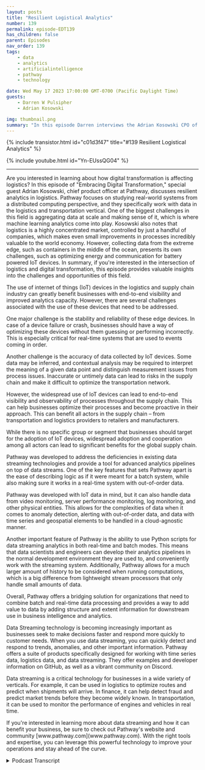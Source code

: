 ```yaml
---
layout: posts
title: "Resilient Logistical Analytics"
number: 139
permalink: episode-EDT139
has_children: false
parent: Episodes
nav_order: 139
tags:
    - data
    - analytics
    - artificialintelligence
    - pathway
    - technology

date: Wed May 17 2023 17:00:00 GMT-0700 (Pacific Daylight Time)
guests:
    - Darren W Pulsipher
    - Adrian Kosowski

img: thumbnail.png
summary: "In this episode Darren interviews the Adrian Kosowski CPO of Pathway about their unique ability to handle logistical data from the edge in DDIL environments with real-time analytics."
---
```


{% include transistor.html id="c01d3f47" title="#139 Resilient Logistical Analytics" %}

{% include youtube.html id="Yn-EUssQG04" %}

---

<p>Are you interested in learning about how digital transformation is affecting logistics? In this episode of "Embracing Digital Transformation," special guest Adrian Kosowski, chief product officer at Pathway, discusses resilient analytics in logistics. Pathway focuses on studying real-world systems from a distributed computing perspective, and they specifically work with data in the logistics and transportation vertical. One of the biggest challenges in this field is aggregating data at scale and making sense of it, which is where machine learning analytics come into play. Kosowski also notes that logistics is a highly concentrated market, controlled by just a handful of companies, which makes even small improvements in processes incredibly valuable to the world economy. However, collecting data from the extreme edge, such as containers in the middle of the ocean, presents its own challenges, such as optimizing energy and communication for battery powered IoT devices. In summary, if you're interested in the intersection of logistics and digital transformation, this episode provides valuable insights into the challenges and opportunities of this field.</p>
<p>The use of internet of things (IoT) devices in the logistics and supply chain industry can greatly benefit businesses with end-to-end visibility and improved analytics capacity. However, there are several challenges associated with the use of these devices that need to be addressed.</p>
<p>One major challenge is the stability and reliability of these edge devices. In case of a device failure or crash, businesses should have a way of optimizing these devices without them guessing or performing incorrectly. This is especially critical for real-time systems that are used to events coming in order.</p>
<p>Another challenge is the accuracy of data collected by IoT devices. Some data may be inferred, and contextual analysis may be required to interpret the meaning of a given data point and distinguish measurement issues from process issues. Inaccurate or untimely data can lead to risks in the supply chain and make it difficult to optimize the transportation network.</p>
<p>However, the widespread use of IoT devices can lead to end-to-end visibility and observability of processes throughout the supply chain. This can help businesses optimize their processes and become proactive in their approach. This can benefit all actors in the supply chain – from transportation and logistics providers to retailers and manufacturers.</p>
<p>While there is no specific group or segment that businesses should target for the adoption of IoT devices, widespread adoption and cooperation among all actors can lead to significant benefits for the global supply chain.</p>
<p>Pathway was developed to address the deficiencies in existing data streaming technologies and provide a tool for advanced analytics pipelines on top of data streams. One of the key features that sets Pathway apart is the ease of describing logic as if it were meant for a batch system, while also making sure it works in a real-time system with out-of-order data.</p>
<p>Pathway was developed with IoT data in mind, but it can also handle data from video monitoring, server performance monitoring, log monitoring, and other physical entities. This allows for the complexities of data when it comes to anomaly detection, alerting with out-of-order data, and data with time series and geospatial elements to be handled in a cloud-agnostic manner.</p>
<p>Another important feature of Pathway is the ability to use Python scripts for data streaming analytics in both real-time and batch modes. This means that data scientists and engineers can develop their analytics pipelines in the normal development environment they are used to, and conveniently work with the streaming system. Additionally, Pathway allows for a much larger amount of history to be considered when running computations, which is a big difference from lightweight stream processors that only handle small amounts of data.</p>
<p>Overall, Pathway offers a bridging solution for organizations that need to combine batch and real-time data processing and provides a way to add value to data by adding structure and extent information for downstream use in business intelligence and analytics.</p>
<p>Data Streaming technology is becoming increasingly important as businesses seek to make decisions faster and respond more quickly to customer needs.  When you use data streaming, you can quickly detect and respond to trends, anomalies, and other important information. Pathway offers a suite of products specifically designed for working with time series data, logistics data, and data streaming. They offer examples and developer information on GitHub, as well as a vibrant community on Discord.</p>
<p>Data streaming is a critical technology for businesses in a wide variety of verticals. For example, it can be used in logistics to optimize routes and predict when shipments will arrive. In finance, it can help detect fraud and predict market trends before they become widely known. In transportation, it can be used to monitor the performance of engines and vehicles in real time.</p>
<p>If you're interested in learning more about data streaming and how it can benefit your business, be sure to check out Pathway's website and community [www.pathway.com](www.pathway.com). With the right tools and expertise, you can leverage this powerful technology to improve your operations and stay ahead of the curve.</p>
<p></p>
<p>

<details>
<summary> Podcast Transcript </summary>

<p>﻿1</p>
<p>Hello, this is Darren</p>
<p>Pulsipher, chief solution,architect of public sector at Intel.</p>
<p>And welcome to Embracing</p>
<p>Digital Transformation,where we investigate effective change,leveragingpeople, process and technology.</p>
<p>On today's episode,</p>
<p>Resilient Analytics in Logisticswith special guest Adrian Kosowski,</p>
<p>Chief Product Officer at Pathway.</p>
<p>Adrian, welcome to the show.</p>
<p>It's a pleasure to be here that.</p>
<p>So, Adrian, before we get into whatpathways is and all that, let's firstto tell my audiencea little bit about yourselfand then where you come fromand why you're doing what you're doing.</p>
<p>My background is in distributed computing.</p>
<p>So I actually went to a research careerlargely in Francewith some of the leading engineeringschools and institutes in the École</p>
<p>Polytechnique studying differentaspects of distributed systemsand optimization and distributed systems.</p>
<p>I dida mixof distributed computing and understandinghow computations scaleand looking at how real worldsystems can be modeledfrom a distributed computing perspective.</p>
<p>So a lot of systems in the real world,which include everythingfrom transportationto actual social interactionsbetween animals and othersthat can be modeledwith a distributed computing perspective.</p>
<p>Very cool.</p>
<p>So so I had thislike double double approach to it.</p>
<p>And I belong to the distributedcomputing community.</p>
<p>It's a it's a research communitythat studieshow to make sure local algorithmscan be proved useful forfor computationsand for understanding systems.</p>
<p>And this is a bit of my my DNA.</p>
<p>And it somehow naturally led uswhen when we were creating pathwayto to study systemswhich can be modeled, understoodfrom the same localperspective of local interactions,local changes in in systems.</p>
<p>So I really like your approachbecause I'm a systems guy too.</p>
<p>I like to look at things at a systemslevel and go down.</p>
<p>So how does a real world interact?</p>
<p>Can I model that?</p>
<p>Can I improve itthrough distributed systems?</p>
<p>I love it.</p>
<p>So, I mean, this is awesome.</p>
<p>I get to talk tosomeone that understands me,which is which is great for for me.</p>
<p>So when when you started looking at this,what were some of the biggest challengesyou ran into with the current waythat the industryis tackling this problem of mirroringor optimizing current systems?</p>
<p>A distributed system, real worldtype things like logisticor like you said,social interaction, things like that.</p>
<p>So what was the biggest challengesyou found in doing that?</p>
<p>So when we started,we started out with data in the logisticsand transportation vertical.</p>
<p>A lot of the data was beginningto come from Iot sources.</p>
<p>Automatic click collected traces of howhow objects move around.</p>
<p>And this is very interesting databecause on the one hand it'sextremely simple to describewhat's going on in the state.</p>
<p>I just have some traces,like a timestamp, GPSlocation, latitude, longitude,so there's not so much to it.</p>
<p>Perhaps some event factorsassociated with this data.</p>
<p>But on the other hand,aggregating this data at scaleand making sense of what's going on acrossmultipledevices is a major challenge.</p>
<p>So we found ourselves on the intersectionof working with real time datacoming in from the edgeand the necessity to make sense of it,to structure it, to do logical conclusionswhich belongto the realm of some kind of machinelearning analytics.</p>
<p>So this was a major challenge, but somehowwe found ourselves in betweenadvanced analyticscapabilities that were requiredof these systems to deliver valueand a streaming approach of an event,different approach to sourcing data.</p>
<p>And we needed to put the two together.</p>
<p>Right?</p>
<p>Well, andthis is a this is a big problemthat a lot of people actually have, right?</p>
<p>How do I run deepanalytics on streaming data?</p>
<p>And like you said, A.I.is now grown up enoughwhere we can probably leverage I.</p>
<p>But right.</p>
<p>I mean.</p>
<p>It is it is the time for A.I.that is. I mean,yeah, we could have a chat</p>
<p>GPT solve all the world's problemsaccording to some people,but not logistics problems.</p>
<p>It's due for a lot of focus in A.I.is I wouldn't like to say consumer facing,but it's very much aboutincreasing productivity of peopleand the part of analyticsthat we took on was really much closer toof bringing value insightsout of data sources.</p>
<p>So it's more on the enterpriseanalytical backbone side of things.</p>
<p>Whichwhich I think is more important, frankly,because we're talking big systems.</p>
<p>So small changes can make big impactinto industries, not just individualcompanies, but industries,especially with logistics,because you're actually dealingwith several different companiesat the same time with logistics, right?</p>
<p>Indeed, indeed.</p>
<p>And logistics is a fascinating area,just because of what you said, thatthe market is so concentrated thatjust making a small improvementin one single processmakes an enormous difference for,well, the world economy, actually,because is if you think about it,transportation is something like 10%of overall industry,industry production of GDP.</p>
<p>And then if you look at it like wealthfade is highly concentrated,most of the value of goodsthat are being shippedis is linked to containerized shipping.</p>
<p>And this is controlledby a handful of companies,five major players on the maritime sidecontrol half of the market.</p>
<p>And in terms of likefreight forwarders and outsource logisticsprocesses,it's also highly concentrated marketswith enormous processeswhich spend millions of containers,each of whichhaving value of merchandise exportedin the tens of thousands of dollars,sometimes much more.</p>
<p>And all of this isit's like one data source,which is maybe not even completelyenormous in terms of data size and anykind of like tuning analytics improvementon top of this allows to do valueall across the operations for this.</p>
<p>Now, what are some of the issuesthat you run intowhen collecting data from the edge,especially the logistics data?</p>
<p>Because you said the data.</p>
<p>The data is pretty simple, right?</p>
<p>Right.</p>
<p>Latitude, longitude, a timestamp,maybe a little bit more dataon on what you're tracking.</p>
<p>But what are some of the challengeswith distribute withwith gathering this data from</p>
<p>I would call it the extreme edge,because some of these containers outin the middle of the ocean.</p>
<p>Right. That's an extreme edge case, right.</p>
<p>So the situation is insome sense optimisticand that the catalog of problemsis rather limited.</p>
<p>It seems thatthe problems fitthe tier are pretty consistent acrossdifferent types of Iot devices involvedand different types of collection. Thegenerally speakingissues associated with the devicesas such, with the sensors,with the responsible for measurementand the issues related to communication,both types of issues.</p>
<p>Pierre Um, interestinglyenough, thefirst a lot of um,misconceptions about whatthese devices,these edge devices are actually capable ofand how they can be expected to perform.</p>
<p>Um, it's,if we think of logistics processes,you may have a container that's travelingfor weeks without a power source.</p>
<p>So you have a battery powered Iot devicewhich needs to optimize energy credit.</p>
<p>And the apart from the factthat energy is an issue,which means that communicationis an issue,you have to optimizebits of communication.</p>
<p>You also have the issue ofbasically I don't know how to put it likestabilityand reliability of these edge devices.</p>
<p>If a device fails or crashes.</p>
<p>This is a major, major issue,which means that you should have a wayof optimizing thesewhat these devices do withoutwithout them guessing or performingincorrectly or getting jammed or stuck.</p>
<p>So that's like onemajor source of sorts of issues is tryingto make smart devices, devices thatum, do measurements in the smart wayadaptively or to communicatein a smart wayalso means that these devicesmay malfunctionor not follow specificationor just get stuck in off statewith no way of reaching them.</p>
<p>So it's like one category of issues whichwhich, which vary widelyaccording to manufacturer of of device.</p>
<p>So actually possible to benchmarkthese devices and see if a theoreticallysimilar devices have very differentprofiles in terms of areas for generatingtheir their issues related to the factthat we're talking about the extreme edgeand it's it'sit's devices that lose connectivityregularly that they will need to catch upat some pointand communicate late data points toto let's say the cloud in inverted commasto to the centralized data collection.</p>
<p>And thisis a major issue, especially if you thinkfrom a streaming perspective,because of streaming systemstraditionallynot so used to handling out of order.</p>
<p>Out of order data. Yes. Data issue.</p>
<p>So so it's it's worse.</p>
<p>And then by now, we've learnedto recognize typical patterns of errorsthat we see with chips, issueswith positioning issues.</p>
<p>These are quite fascinating, actually,and many of them are related tokind of like,</p>
<p>I would like to say cover ups,but they are indeed cover ups of a devicethat wasn't really measuringbut was communicating some data anywaybased on some extrapolationof what it thought was rightand just the way to, you know, to cleanlydistinguish what's an actual measurementand what's the guess by the device.</p>
<p>So it's it's.</p>
<p>So it's a it's interestingbecause I would have thoughtthat the data would be a lot cleaner.</p>
<p>It sounds like the data is noisycan come out of out of order.</p>
<p>And for, like you said, for real timesystems,they're used to events coming in order.</p>
<p>Right.</p>
<p>So this is a pretty big because of thenot the data itself,but the way that the data is collectedand where it's being generated.</p>
<p>It ends up being pretty complex.</p>
<p>It doesn't.</p>
<p>It does indeed.</p>
<p>And there are some issues that we seeno way of resolvingthat are inherent to the data.</p>
<p>This out of order rival is is one example,but some issues that requirecontextual data analysis,which means that interpreting the meaningof a given data pointand learning to distinguishissues with thethe measurement from issueswith the actual process that's being facedvery much depends on the contextwhere this measurement was made,what were persistent measurementswith other devicesmeasured in the same location.</p>
<p>So one example islet's say temperature measurements.</p>
<p>If we're thinking aboutsensitive shipments where temperaturesneed to be kept belowa certain threshold, it'sabsolutely normalthat only for part of the shipment,which is actually sensitive,has this temperature controlled.</p>
<p>Whereas the the device,the measurement deviceis associated with a box.</p>
<p>And in some in some casesit's perfectly normal that the temperatureof the box will go up when refrigerationis no longer needed, for example.</p>
<p>So so there's no need to raise an alarm.</p>
<p>And the kind of issueswith today's supply chains is forall ofthis has to be, to some extent inferred.</p>
<p>There's no super precise informationwhich would stealthy unfortunate</p>
<p>Iot device if the cargo has been loadedinside the box which contains the device.</p>
<p>And not all of this is a little bitquite a little bit of heuristic inference.</p>
<p>Fascinating stuff.</p>
<p>So what are thewhere are the effectsof not having accurate dataand in timely, accurate data?</p>
<p>Because you said there's lots of lotsof different things, right?</p>
<p>I've got some data that's inferred.</p>
<p>So some real data, some not things coming.</p>
<p>So what's the effecton the logistics chain bybecause I, I guess I shouldn't sayour supply chain is great,even though it's actually pretty goodwhen you think the worldwide supplychain, it'sbeen pretty robust for several years.</p>
<p>I mean, COVIDkind of threw a kink in some of that.</p>
<p>Right.</p>
<p>But what's the effects ofhaving this datathat's not necessarily accurateto the industry today?</p>
<p>So if we look at supplychains specifically,um, the current state ofof the use of datais that it'sstill not widely used in aggregation.</p>
<p>That is,if you, if you think of a given shipment,a given piece of cargo is being importantyou take it.</p>
<p>And the conclusions that that concern thisgiven shipment obtained from the datawhich it collects,there's verylittle in terms of systems thatto that are able to aggregate dataacross multiple devices to conclusionsthat they'd love to optimally optimize,for example, transportation networksthat allow to minimizerisks to task for to to actuallyto to find these risks out in advance.</p>
<p>And indeed, theone thing that that COVIDforced us to think aboutwas really movingto a new normal of a supply chain.</p>
<p>We organized in a completely different wayand based onrelatively small amounts,small data samples of it,there was a need to figure outthe new processes and to understandwhether these new processes make sensewithout being able to relyon the aggregated experience of humanswho've been experts in the fieldfor ten years.</p>
<p>Well, yeah, yeah, you've got all that.</p>
<p>And this is really interestingbecause it's not just tribal knowledgeinside one organization,it's tribal knowledgeacross an aggregate of companiesbecause like we said in logistics, thereis this knowledge that's kind of gainedacross several verticals in across severalorganizations on how everything works. Iright, I mean, is there anyone out therethat can draw a pictureof our global supply chain of accurately?</p>
<p>It's so difficult.</p>
<p>And actually one of the one of the mainthe main changes of a main potentialfor change between observingwith the existence of Iotlike data sourcesand the massive rollout of Iotis that this visibilityand this observability of what's going onbecomes end to end, which means thatwe actually have start to have datawhich is not partitioned by what's knownor visible to a given subcontractor,given the link and the supply chain.</p>
<p>But we have like a global viewof processes,which is quite fascinating from the pointof view of analytics capacity it unlocksand the potentialfor for improvement for different actors.</p>
<p>So in some cases for potentialmeans that there's somethingthat's really actionable,like I can improve a process.</p>
<p>In some cases it's actionable because itprovides information about what to expect.</p>
<p>We can expect congestion,we can expect damage in the next few daysand gives us time to prepareand to adapt other processespotentially downstream in the supply chainor related to retail.</p>
<p>When the waiting for for supplyto to be able to cushionpotential blowsbefore they actually come to be proactive.</p>
<p>So when you're when when you guys areattacking a market like this where there'sseveral different organizations,is there is thereone that you're really going after to sayif we can get themto adopt new techniques ofgathering data and ingestingand curating dataand building insight from thatthat will give such an impactinto the global supply chain,</p>
<p>Is there is there a group or a segmentthat you guysare focusing on where you thinkthat would be the biggest impact?</p>
<p>I'd say thatfirst, the big will of actorsto collaborate in terms ofputting into placenew methods of treating data.</p>
<p>While of coursethis is a kind of competitive advantageand whoever adopted first adopts it first,it's it's traditionally wasnot for main angle the maintype of differentiationbetween between companieswith to actually, but the actualoperations in the physical world.</p>
<p>So with some will to to cooperateand to to to catch upand to to adopt new approachesall across the board.</p>
<p>Basically, if one major actor adoptssomething because of the operations,some kind of.</p>
<p>Everyone else does.</p>
<p>Anyone else does. So so so.</p>
<p>It's it's a weird so it's almost likea competitive collaborationto kind of liftthe whole industry as a whole is that.</p>
<p>It's it's it's first and it'sit's also a questionof finding shortcuts toto making an organization data drivenbecause for some organizationsand I should name Amazon here obviouslybut Alibaba as well and othersthat have but actuallyno longer moonlighting as data providers,data centric organizationsand those aspects and thesethese organizationshave have data at the heart.</p>
<p>And it's kind of more obvious for themto work with data of other organizationsfor which it is less obviousand that are very much looking forfor shortcutsto get the similar level of valuefrom their data and to to to actually leador compete on equal terms.</p>
<p>That's really interesting.</p>
<p>So Alibaba and Amazon are kind of pushingthe industry as a wholebecause they are data driven,they are data centric,so the others have to followwhere they die.</p>
<p>It's right.</p>
<p>It it is</p>
<p>I guess it isthe case that actorswho don't have this dataand they run the risk of commoditizationin the sense that they becomesomething like physical subcontractorswho just operate certain operationsbut lose for the linkwith with, with, with clientsand with the actual management of this.</p>
<p>All right.</p>
<p>So let's shiftgears a little bit and talk about pathway,right, because your backgroundand your backgrounds, incredible.</p>
<p>You understand the space really well.</p>
<p>So why develop pathway?</p>
<p>Because there were other there's otherdata streaming technologies out there.</p>
<p>Open source.</p>
<p>We could talk about Kafka,we can talk about Flink,we can talk about Spark that dodata analytics and big dataanalytics, right?</p>
<p>So why do something different?</p>
<p>Why I mean, what makes you guys so uniquebesides Adrian,obviously, besides your knowledgeof distributed systems?</p>
<p>I mean, but why do something differentin India?</p>
<p>We werewhen doing, when doing pathway, when,when we got to the place where we didwe did pathway, we did it forfor reasons that we were missing a tooland we felt that we were missing a toolthat would resolve what we needed to doand we needed todevelop advancedanalytics pipelineson top of data streams, notably datathemes that were coming from Iot,but in general events, themes, data.</p>
<p>And we found thatthe existing frameworks weredeficient for multiple reasonsthat of the which we were looking forwas certainly ease of describing logicas if it were meant for batch systemand making sure it worksin the real time systemwith out of order data that it relieveswhoever's designing the system of thisneed to care about manual event folksthis thingwhile under the hoodbeing an event processing system.</p>
<p>So it's a strange place to be in.</p>
<p>I mean, anytime anyone thinks aboutgetting delayed events,the first thing that comes tomy mind is of you got a batch this stuffup, it's got to be batched.</p>
<p>And then so you're almostyou're spanning the space between batchand in real time systems with constantcontinuity of events and things like that.</p>
<p>Right.</p>
<p>So you're spanningthis really nebulous space in betweenwhich the real world works in itinstead of the computer world, right?</p>
<p>The real world works inmessiness, right?</p>
<p>Things coming in and out of orderand and and all this.</p>
<p>So I think this is brilliant.</p>
<p>Thanks.</p>
<p>But definitely we have,</p>
<p>I think, a lot of data collection efforts,if you think about it, about video world,even if you think about somethinglike server monitoring, server performancemonitoring, log monitoring and the like,we are thinking here about the hardware.</p>
<p>The hardware is about that devicewhich which may malfunction.</p>
<p>It's the physics that comes inand the fact that it may break.</p>
<p>And that's about thingslike overheating and failures and so on.</p>
<p>So so a lot of these effortsabout the datathat concernsphysical things done by physical entitiesover machines or in some cases humans,if we talk about consumer behavior.</p>
<p>So it's it's kind ofthe natural way events, things behave.</p>
<p>And indeed working with Iotdata of the kind that we were workingfirst made us ready for.</p>
<p>Certainly complexities of of datawhen we'retalking about anomaly detection,alerting with out-of-order data, with datathat that has elements of both timeseries and geospatial spatial elements.</p>
<p>So we need to prepare for,for all of the complexitieshere of type and analysis,iterative golf algorithms and so on.</p>
<p>And we we found that in fact,if you take something like an iterativegolf algorithm, remarkablyfew of the current solutions,</p>
<p>I'd say none.</p>
<p>That's cloudagnostic as prepared to handlethis type of approach,to be able to to have an algorithmwhich works until convergence,for example, or to to optimize, to applyrules inin in a given order, in a loop, etc..</p>
<p>So sothere were things that were very muchmissingfrom existing frameworkswhich we result in pathway.</p>
<p>And we found ourselves being a bridgethat allows youto conveniently express in Pythonthe fourdifferent ways of aggregating,harmonizing dataand reducing it and creating data.</p>
<p>Pipelinesthat take data from different sourcesand add add valueto value to the data in the sensethat at structure and at x,the extent information to the datatwo to to to be able to use it downstreamin business intelligence and analytics.</p>
<p>Yeah, that was one interesting thingwhen we talked before that I thoughtwas was cool was the same</p>
<p>Python scripts that I write for datastreaming analytics can be used in batchas well because you guys kind of span you,you connect the two together very well.</p>
<p>So I can run my run my real timeanalytics and then also goand do even more deep learning or deepanalytics on things that have happenedin the past as wellwithout having to rewrite everything.</p>
<p>I think that's actually a huge benefitto a lot of data scientiststhat data engineers.</p>
<p>And indeed the amount of historythat can be taken intoaccount is much, much larger.</p>
<p>Basically, whatever fits in the machinesfor the running of the computationand can be and can be included.</p>
<p>And this is a big difference from,let's say,the lightweight theme processors,which just take a little state andand handle thatactually from what we see fromfor my usersthe many problems with streaming systemslittle related to usability toto to being able to conveniently workwith the streaming system in the normaldevelopment environmentfor data scientistsso used to, for example,to lead on in a repetitive waya given data source, make sure the resultsof the same every timeto to to make sure to be able to simulatedifferent impact.</p>
<p>The impact of different changesto to, let's say, machinelearning algorithms to modelsand see if you have to come and ofthis this the idea of simulationmeans that actuallywhen you're doing a simulation,you're rerunning a data stream,you're doing somethinga bit more batch like the waybecause you have all that data batchto just replace all.</p>
<p>The data sitting there already curatedand in the right tablesand everything, Right? Yeah.</p>
<p>So, so we've dispatch experienceto designing and modelingstreaming systems is something that we seeas as important for the future,for real time space in general.</p>
<p>And the featurewe're happy to bring with the way.</p>
<p>This has been. This has been great.</p>
<p>Adrian If people want to find outmore about pathway and aboutthe products that you guys offer,specifically aroundtime series data, logistics, dataand and data streaming,this, this weird space in between datastreaming and batch.</p>
<p>Where do they go?</p>
<p>To find out more information.</p>
<p>You'll find this at pathway dotcom or for developer informationthat's fair content.</p>
<p>Numerous examples all acrossverticals from server log monitoring,anomaly detection and different usecases to doing things like sentimentanalysis on the social network,</p>
<p>Twitter sentiment classes and the like.</p>
<p>So you'll find all the examplesthere on on GitHub repost.</p>
<p>Don't hesitateto reach out to us on Discordanytime discord DG slash pathway.</p>
<p>I'm happy to discussand learn about use caseswhere you might findpowerfully useful as well.</p>
<p>We see numerous ones acrossmultiple verticals, not just logistics,real timefinancial data, data coming from asactual operations of engines andand vehiclesand all sorts of fascinating data sources.</p>
<p>So happy to learn if we can help.</p>
<p>Well, Adrian, it's been a pleasurehaving you on the show today.</p>
<p>Thanks again.</p>
<p>And hopefully we'll hopefullywe'll talk again in the future.</p>
<p>My pleasure. Entirely that.</p>
<p>Thank you so much for having me.</p>
<p>Thank you for listeningto Embracing Digital Transformation today.</p>
<p>If you enjoyed our podcast,give it five stars on your favoritepodcasting site or YouTube channel,you can find out more informationabout embracing digital transformationand embracingdigital.org.Untilnext time, go outand do something wonderful.</p>

</details>
